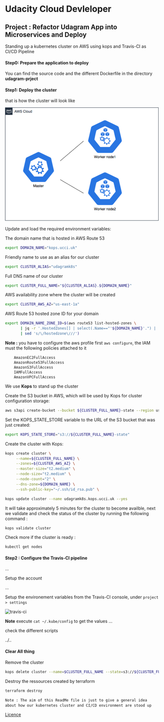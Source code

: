# Udacity Cloud Devleloper
## Project : Refactor Udagram App into Microservices and Deploy
Standing up a kubernetes cluster on AWS using kops and Travis-CI as CI/CD Pipeline 

#### Step0: Prepare the application to deploy 
You can find the source code and the different Dockerfile in the directory **udagram-prject**

#### Step1: Deploy the cluster
that is how the cluster will look like

![cluster image](https://github.com/smaillns/k8s-ci/blob/master/screeshots/cluster-diagram.png)


Update and load the required environment variables:

The domain name that is hosted in AWS Route 53
```bash
export DOMAIN_NAME="kops.ucci.uk"
```
Friendly name to use as an alias for our cluster
```bash
export CLUSTER_ALIAS="udagramk8s"
```
Full DNS name of our cluster
```bash 
export CLUSTER_FULL_NAME="${CLUSTER_ALIAS}.${DOMAIN_NAME}"
```

AWS availability zone where the cluster will be created
```bash
export CLUSTER_AWS_AZ="us-east-1a"
```
AWS Route 53 hosted zone ID for your domain
```bash
export DOMAIN_NAME_ZONE_ID=$(aws route53 list-hosted-zones \
       | jq -r '.HostedZones[] | select(.Name=="'${DOMAIN_NAME}'.") | .Id' \
       | sed 's/\/hostedzone\///') 
```

**Note :** you have to configure the aws profile first ```aws configure```, the IAM must the following policies attached to it
```
    AmazonEC2FullAccess
    AmazonRoute53FullAccess
    AmazonS3FullAccess
    IAMFullAccess
    AmazonVPCFullAccess
```



We use **Kops** to stand up the cluster

Create the S3 bucket in AWS, which will be used by Kops for cluster configuration storage:
```bash
aws s3api create-bucket --bucket ${CLUSTER_FULL_NAME}-state --region us-west-2 --create-bucket-configuration LocationConstraint=us-west-2
```

Set the KOPS_STATE_STORE variable to the URL of the S3 bucket that was just created:
```bash
export KOPS_STATE_STORE="s3://${CLUSTER_FULL_NAME}-state"
```
Create the cluster with Kops:
```bash
kops create cluster \
     --name=${CLUSTER_FULL_NAME} \
     --zones=${CLUSTER_AWS_AZ} \
     --master-size="t2.medium" \
     --node-size="t2.medium" \
     --node-count="2" \
     --dns-zone=${DOMAIN_NAME} \
     --ssh-public-key="~/.ssh/id_rsa.pub" \
```
```bash
kops update cluster --name udagramk8s.kops.ucci.uk --yes
```
It will take approximately 5 minutes for the cluster to become availble, next we validate and check the status of
 the cluster by running the following command :
```bash
kops validate cluster
```
Check more if the cluster is ready :
```bash
kubectl get nodes
```




#### Step2 : Configure the Travis-CI pipeline

...

Setup the account

...

Setup the environement variables from the Travis-CI console, under `project > settings`

![travis-ci](screenshots/travis-env-variables.jpeg)

**Note** execute `cat ~/.kube/config` to get the values
...

check the different scripts 


../..

#### Clear All thing
Remove the cluster 
```bash
kops delete cluster --name=$CLUSTER_FULL_NAME --state=s3://${CLUSTER_FULL_NAME}-state --yes
```

Destroy the ressources created by terraform
```bash
terraform destroy
```


`Note : The aim of this ReadMe file is just to give a general idea about how our kubernetes cluster and CI/CD environment are stood up `

[Licence](https://github.com/smaillns) 